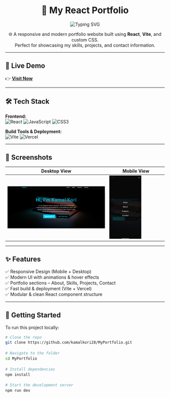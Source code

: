 <h1 align="center">🚀 My React Portfolio</h1>

<p align="center">
  <img src="https://readme-typing-svg.herokuapp.com?font=Fira+Code&size=24&pause=1000&color=61DAFB&center=true&vCenter=true&width=435&lines=Hi+%F0%9F%91%8B+I'm+Kamal;Front-End+Developer;React+%7C+JavaScript+%7C+CSS3" alt="Typing SVG" />
</p>

<p align="center">
  🌐 A responsive and modern portfolio website built using <strong>React</strong>, <strong>Vite</strong>, and custom CSS.<br>
  Perfect for showcasing my skills, projects, and contact information.
</p>

---

## 📍 Live Demo

👉 **[Visit Now](https://kamalport28.vercel.app/)**

---

## 🛠️ Tech Stack

**Frontend:**  
![React](https://img.shields.io/badge/React-18.2.0-61DAFB?style=for-the-badge&logo=react&logoColor=white)
![JavaScript](https://img.shields.io/badge/JavaScript-ES6+-F7DF1E?style=for-the-badge&logo=javascript&logoColor=black)
![CSS3](https://img.shields.io/badge/CSS3-1572B6?style=for-the-badge&logo=css3&logoColor=white)

**Build Tools & Deployment:**  
![Vite](https://img.shields.io/badge/Vite-4.4.0-646CFF?style=for-the-badge&logo=vite&logoColor=white)
![Vercel](https://img.shields.io/badge/Deployed%20on-Vercel-black?style=for-the-badge&logo=vercel)

---

## 📸 Screenshots

| Desktop View | Mobile View |
|--------------|-------------|
| <img src="./screenshots/02_Home.png" alt="Homepage Screenshot" width="100%" /> | <img src="./screenshots/06_responsive_home.jpg" alt="Mobile Screenshot" width="60%" /> |

---

## ✨ Features

✅ Responsive Design (Mobile + Desktop)  
✅ Modern UI with animations & hover effects  
✅ Portfolio sections – About, Skills, Projects, Contact  
✅ Fast build & deployment (Vite + Vercel)  
✅ Modular & clean React component structure  

---

## 🚀 Getting Started

To run this project locally:

```bash
# Clone the repo
git clone https://github.com/kamalkori28/MyPortfolio.git

# Navigate to the folder
cd MyPortfolio

# Install dependencies
npm install

# Start the development server
npm run dev
